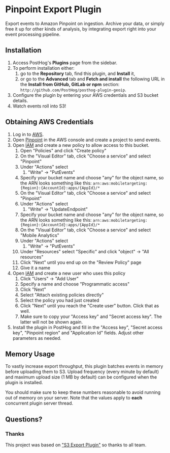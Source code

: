 # Pinpoint Export Plugin

Export events to Amazon Pinpoint on ingestion. Archive your data, or simply free it up for other kinds of analysis, by integrating export right into your event processing pipeline.

## Installation

1. Access PostHog's **Plugins** page from the sidebar.
1. To perform installation either:
    1. go to the **Repository** tab, find this plugin, and **Install** it,
    1. or go to the **Advanced** tab and **Fetch and install** the following URL in the **Install from GitHub, GitLab or npm** section:  
        `http://github.com/PostHog/posthog-plugin-geoip`.
1. Configure the plugin by entering your AWS credentials and S3 bucket details.
1. Watch events roll into S3!

## Obtaining AWS Credentials

1. Log in to [AWS](https://console.aws.amazon.com/).
1. Open [Pinpoint](https://console.aws.amazon.com/pinpoint/) in the AWS console and create a project to send events.
1. Open [IAM](https://console.aws.amazon.com/iam/home) and create a new policy to allow access to this bucket.
    1. Open "Policies" and click "Create policy"
    1. On the "Visual Editor" tab, click "Choose a service" and select "Pinpoint"
    1. Under "Actions" select
        1. "Write" -> "PutEvents"
    1. Specify your bucket name and choose "any" for the object name, so the ARN looks something like this: `arn:aws:mobiletargeting:{Region}:{AccountId}:apps/{AppId}/*`
    1. On the "Visual Editor" tab, click "Choose a service" and select "Pinpoint"
    1. Under "Actions" select
        1. "Write" -> "UpdateEndpoint"
    1. Specify your bucket name and choose "any" for the object name, so the ARN looks something like this: `arn:aws:mobiletargeting:{Region}:{AccountId}:apps/{AppId}/*`
    1. On the "Visual Editor" tab, click "Choose a service" and select "Mobile Analytics"
    1. Under "Actions" select
        1. "Write" -> "PutEvents"
    1. Under "Resources" select "Specific" and click "object" -> "All resources"
    1. Click "Next" until you end up on the "Review Policy" page
    1. Give it a name
1. Open [IAM](https://console.aws.amazon.com/iam/home) and create a new user who uses this policy
    1. Click "Users" -> "Add User"
    1. Specify a name and choose "Programmatic access"
    1. Click "Next" 
    1. Select "Attach existing policies directly"
    1. Select the policy you had just created
    1. Click "Next" until you reach the "Create user" button. Click that as well.
    1. Make sure to copy your "Access key" and "Secret access key". The latter will not be shown again.
1. Install the plugin in PostHog and fill in the "Access key", "Secret access key", "Pinpoint region" and "Application Id" fields. Adjust other parameters as needed.

## Memory Usage

To vastly increase export throughput, this plugin batches events in memory before uploading them to S3. Upload frequency (every minute by default) and maximum upload 
size (1 MB by default) can be configured when the plugin is installed.

You should make sure to keep these numbers reasonable to avoid running out of memory on your server. Note that the values apply to **each** concurrent plugin server thread.

## Questions?

### Thanks
This project was based on ["S3 Export Plugin"](https://github.com/posthog/s3-export-plugin) so thanks to all team.
